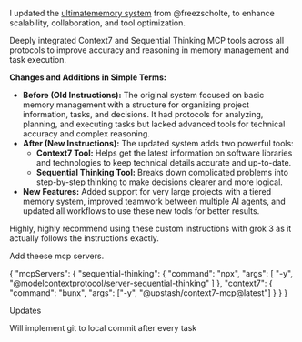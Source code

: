I updated the [ultimatememory system](https://github.com/freezscholte/AI-Codex/blob/main/docs/Prompts/Cline/Ultimate%20Memory%20Bank%20System/Ultimate_Memory_Bank_System.md) from @freezscholte, to enhance scalability, collaboration, and tool optimization.

Deeply integrated Context7 and Sequential Thinking MCP tools across all protocols to improve accuracy and reasoning in memory management and task execution.

**Changes and Additions in Simple Terms:**
- **Before (Old Instructions):** The original system focused on basic memory management with a structure for organizing project information, tasks, and decisions. It had protocols for analyzing, planning, and executing tasks but lacked advanced tools for technical accuracy and complex reasoning.
- **After (New Instructions):** The updated system adds two powerful tools:
  - **Context7 Tool:** Helps get the latest information on software libraries and technologies to keep technical details accurate and up-to-date.
  - **Sequential Thinking Tool:** Breaks down complicated problems into step-by-step thinking to make decisions clearer and more logical.
- **New Features:** Added support for very large projects with a tiered memory system, improved teamwork between multiple AI agents, and updated all workflows to use these new tools for better results.

Highly, highly recommend using these custom instructions with grok 3 as it actually follows the instructions exactly.


Add theese mcp servers.

{
  "mcpServers": {
    "sequential-thinking": {
      "command": "npx",
      "args": [
        "-y",
        "@modelcontextprotocol/server-sequential-thinking"
      ]
    },
    "context7": {
      "command": "bunx",
      "args": ["-y", "@upstash/context7-mcp@latest"]
    }
  }
}


Updates

Will implement git to local commit after every task 